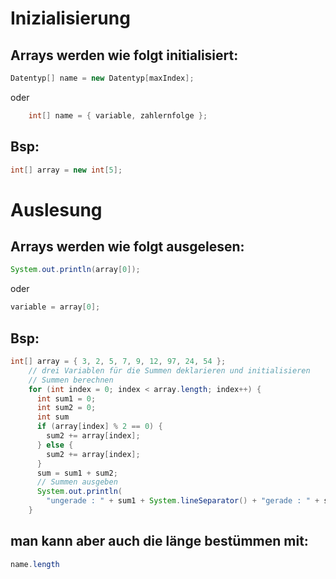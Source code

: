 # Inizialisierung
 ## Arrays werden wie folgt initialisiert:
 ```java  
 Datentyp[] name = new Datentyp[maxIndex];
 ```
 oder
```java
    int[] name = { variable, zahlernfolge };
```
 ##
 ## Bsp:
 ```java
int[] array = new int[5];
```
##
# Auslesung
## Arrays werden wie folgt ausgelesen:
```java
System.out.println(array[0]);
```
oder
```java
variable = array[0];
```
##
## Bsp:
```java
int[] array = { 3, 2, 5, 7, 9, 12, 97, 24, 54 };
    // drei Variablen für die Summen deklarieren und initialisieren
    // Summen berechnen
    for (int index = 0; index < array.length; index++) {
      int sum1 = 0;
      int sum2 = 0;
      int sum
      if (array[index] % 2 == 0) {
        sum2 += array[index];
      } else {
        sum2 += array[index];
      }
      sum = sum1 + sum2;
      // Summen ausgeben
      System.out.println(
        "ungerade : " + sum1 + System.lineSeparator() + "gerade : " + sum2 + System.lineSeparator() + "alles : " + sum);
    }
```
##
## man kann aber auch die länge bestümmen mit:
```java
name.length
```